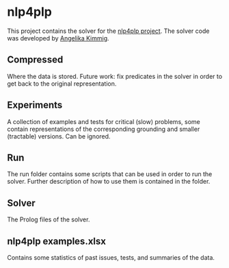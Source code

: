 # nlp4plp

This project contains the solver for the [nlp4plp project](https://dtai.cs.kuleuven.be/problog/natural_language).
The solver code was developed by [Angelika Kimmig](https://www.cardiff.ac.uk/people/view/634329-kimmig-angelika).

## Compressed

Where the data is stored.
Future work: fix predicates in the solver in order to get back to the original representation.

## Experiments

A collection of examples and tests for critical (slow) problems, some contain representations of the corresponding grounding and smaller (tractable) versions. Can be ignored.

## Run

The run folder contains some scripts that can be used in order to run the solver. Further description of how to use them is contained in the folder.

## Solver

The Prolog files of the solver.

## nlp4plp examples.xlsx

Contains some statistics of past issues, tests, and summaries of the data.
